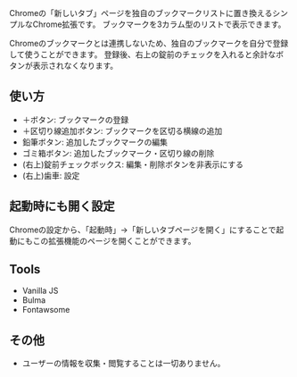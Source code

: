 Chromeの「新しいタブ」ページを独自のブックマークリストに置き換えるシンプルなChrome拡張です。
ブックマークを3カラム型のリストで表示できます。

Chromeのブックマークとは連携しないため、独自のブックマークを自分で登録して使うことができます。
登録後、右上の錠前のチェックを入れると余計なボタンが表示されなくなります。

## 使い方
- ＋ボタン: ブックマークの登録
- ＋区切り線追加ボタン: ブックマークを区切る横線の追加
- 鉛筆ボタン: 追加したブックマークの編集
- ゴミ箱ボタン: 追加したブックマーク・区切り線の削除
- (右上)錠前チェックボックス: 編集・削除ボタンを非表示にする
- (右上)歯車: 設定

## 起動時にも開く設定
Chromeの設定から、「起動時」→「新しいタブページを開く」にすることで起動にもこの拡張機能のページを開くことができます。

## Tools
- Vanilla JS
- Bulma
- Fontawsome

## その他
- ユーザーの情報を収集・閲覧することは一切ありません。
